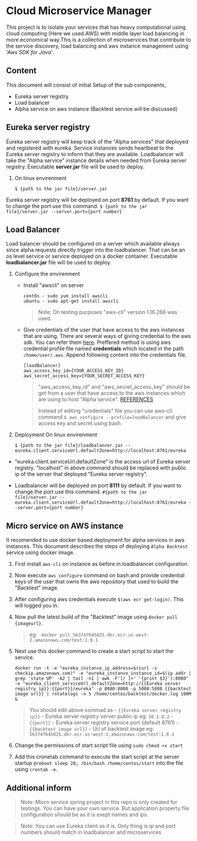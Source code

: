 # Cloud Microservice Manager
This project is to isolate your services that has heavy computational using cloud computing (Here we used AWS) with middle layer load balancing in more economical way.This is a collection of microservices that contribute to the service discovery, load balancing and aws instance management using  _'Aws SDK for Java'_. 

## Content
This document will consist of initial Setup of the sub components,  
  - Eureka server registry 
  - Load balancer
  - Alpha service on aws instance (Backtest service will be discussed)
  
## Eureka server registry
Eureka server registry will keep track of the "Alpha services" that deployed and registered with eureka. Service instances sends heartbeat to the Eureka server registry to inform that they are available. Loadbalancer will take the "Alpha service" instance details when needed from Eureka server registry. Executable **server.jar** file will be used to deploy. 
  1. On linux envirenment
        ```
        $ {path to the jar file}/server.jar 
        ```
Eureka server registry will be deployed on port **8761** by default. If you want to change the port use this command.
        ```
        $ {path to the jar file}/server.jar --server.port={port number}
        ```
## Load Balancer
 Load balancer should be configured on a server which available always since alpha requests directly trigger into the loadbalancer. That can be an os level service or service deployed on a docker container. Executable **loadbalancer.jar** file will be used to deploy.     
  
  1. Configure the envirenment
        - Install "awscli" on server 
            ```
            centOs - sudo yum install awscli
            ubuntu - sudo apt-get install awscli
            ```
            > Note: On testing purposes "aws-cli" version 1.16.266 was used.
            
        - Give credentials of the user that have access to the aws instances that are using.
            There are several ways of giving credential to the aws sdk. You can refer them [here](https://docs.aws.amazon.com/sdk-for-java/v1/developer-guide/credentials.html). Preffered method is using aws credential profile file named **credentials** which located in the path ```/home/user/.aws```. Append following content into the credentials file.
            ```
            [loadBalancer]
            aws_access_key_id={YOUR_ACCESS_KEY_ID}
            aws_secret_access_key={YOUR_SECRET_ACCESS_KEY}
            ```
            > "aws_access_key_id" and "aws_secret_access_key" should be get from a user that have access to the aws instances which are using to host "Alpha service". [REFERENCES](https://docs.aws.amazon.com/general/latest/gr/aws-sec-cred-types.html#access-keys-and-secret-access-keys)
            
            > Instead of editing "credentials" file you can use aws-cli command ```$ aws configure --profile=loadBalancer``` and give access key and secret using bash.
            
  2. Deployment On linux envirenment
    
        ```
        $ {path to the jar file}/loadbalancer.jar --eureka.client.serviceUrl.defaultZone=http://localhost:8761/eureka
        ```
- "eureka.client.serviceUrl.defaultZone" is the access url of Eureka server registry. "localhost" in above command should be replaced with public ip of the server that deployed "Eureka server registry".

- Loadbalancer will be deployed on port **8111** by default. If you want to change the port use this command.
        ```
        #{path to the jar file}/server.jar --eureka.client.serviceUrl.defaultZone=http://localhost:8761/eureka --server.port={port number}
        ```
        
## Micro service on AWS instance

It recomended to use docker based deployment for alpha services in aws instances. This document describes the steps of deploying `Alpha Backtest` service using docker image.
    
1. First install `aws-cli` on instance as before in loadbalancer configuration.
2. Now execute `aws configure` command on bash and provide credential keys of the user that owns the aws repository that used to build the "Backtest" image.
3. After configuring aws credentials execute `$(aws ecr get-login)`. This will logged you in.
4. Now pull the latest build of the "Backtest" image using `docker pull {imageurl}`. 
    > eg: ` docker pull 563747645825.dkr.ecr.us-west-2.amazonaws.com/test:1.0.1`
5. Next use this docker command to create a start script to start the service.
    ```
    docker run -t -e "eureka_instance_ip_address=$(curl -s checkip.amazonaws.com)" -e "eureka_instance_instance_id=$(ip addr | grep 'state UP' -A2 | tail -n1 | awk -F'[/ ]+' '{print $3}'):8080" -e "eureka_client_serviceUrl_defaultZone=http://{{Eureka server registry ip}}:{{port}}/eureka" -p 8080:8080 -p 5008:5008 {{backtest image url}} | rotatelogs -n 5 /home/centos/backtest/docker.log 100M &
    ```
    > You should edit above commad as 
        - `{{Eureka server registry ip}}` - Eureka server registry server public ip eg: `10.1.0.2`
        - `{{port}}` - Eureka server registry service port (default 8761)
        - `{{backtest image url}}` - Url of backtest image eg: `563747645825.dkr.ecr.us-west-2.amazonaws.com/test:1.0.1`
        
6. Change the permissions of start script file using `sudo chmod +x start`
7. Add this cronetab command to execute the start script at the server startup `@reboot sleep 20; /bin/bash /home/centos/start` into the file using `crontab -e`.


## Additional inform

> Note: Micro service spring project in this repo is only created for testings. You can have your own service. But application property file configuration should be as it is exept names and ips.        

> Note: You can use Eureka client as it is. Only thing is ip and port numbers should match in loadbalancer and microservices
